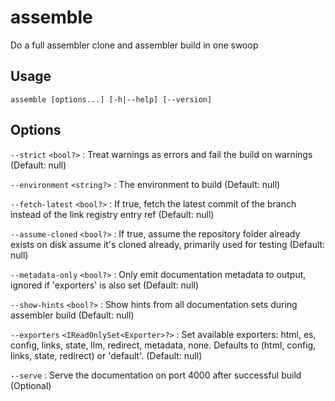 # assemble

Do a full assembler clone and assembler build in one swoop

## Usage

```
assemble [options...] [-h|--help] [--version]
```

## Options

`--strict` `<bool?>`
:   Treat warnings as errors and fail the build on warnings (Default:   null)

`--environment` `<string?>`
:   The environment to build (Default:   null)

`--fetch-latest` `<bool?>`
:   If true, fetch the latest commit of the branch instead of the link registry entry ref (Default:   null)

`--assume-cloned` `<bool?>`
:   If true, assume the repository folder already exists on disk assume it's cloned already, primarily used for testing (Default:   null)

`--metadata-only` `<bool?>`
:   Only emit documentation metadata to output, ignored if 'exporters' is also set (Default:   null)

`--show-hints` `<bool?>`
:   Show hints from all documentation sets during assembler build (Default:   null)

`--exporters` `<IReadOnlySet<Exporter>?>`
:   Set available exporters:   html, es, config, links, state, llm, redirect, metadata, none. Defaults to (html, config, links, state, redirect) or 'default'. (Default:   null)

`--serve`
:   Serve the documentation on port 4000 after successful build (Optional)
